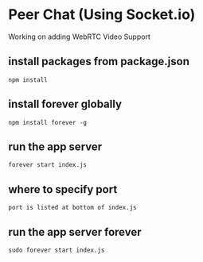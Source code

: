 # Peer Chat (Using Socket.io)

Working on adding WebRTC Video Support

## install packages from package.json

```npm install```

## install forever globally

```npm install forever -g```

## run the app server

```forever start index.js```

## where to specify port

```port is listed at bottom of index.js```

## run the app server forever

```sudo forever start index.js```
